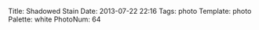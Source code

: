 Title: Shadowed Stain
Date: 2013-07-22 22:16
Tags: photo
Template: photo
Palette: white
PhotoNum: 64
